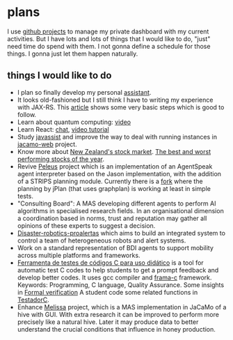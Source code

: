 # plans

I use [github projects](https://github.com/users/cleberjamaral/projects/) to manage my private dashboard with my current activities. But I have lots and lots of things that I would like to do, "just" need time do spend with them. I not gonna define a schedule for those things. I gonna just let them happen naturally.

## things I would like to do

* I plan so finally develop my personal [assistant](personal-assistant.md).
* It looks old-fashioned but I still think I have to writing my experience with JAX-RS. This [article](https://javapapers.com/java/restful-web-services-with-java-jax-rs-using-jersey/) shows some very basic steps which is good to follow.
* Learn about quantum computing: [video](https://www.youtube.com/watch?feature=youtu.be&v=JRIPV0dPAd4)
* Learn React: [chat](https://medium.com/@jasofalcon/simple-chat-react-java-6923b54d65a0), [video tutorial](https://www.youtube.com/watch?v=hzLDsxPGctY)
* Study [javassist](https://en.m.wikipedia.org/wiki/Javassist) and improve the way to deal with running instances in [jacamo-web](https://github.com/jacamo-lang/jacamo-web) project.
* Know more about [New Zealand's stock market](http://www.sharechat.co.nz/first-steps.html). [The best and worst performing stocks of the year](https://www.nzherald.co.nz/business/news/article.cfm?c_id=3&objectid=12297437).
* Revive [Peleus](https://github.com/meneguzzi/Peleus) project which is an implementation of an AgentSpeak agent interpreter based on the Jason implementation, with the addition of a STRIPS planning module. Currently there is a [fork](https://github.com/cleberjamaral/Peleus) where the planning by jPlan \(that uses graphplan\) is working at least in simple tests.
* "Consulting Board": A MAS developing different agents to perform AI algorithms in specialised research fields. In an organisational dimension a coordination based in norms, trust and reputation may gather all opinions of these experts to suggest a decision.
* [Disaster-robotics-proalertas](https://disaster-robotics-proalertas.github.io/) which aims to build an integrated system to control a team of heterogeneous robots and alert systems.
* Work on a standard representation of BDI agents to support mobility across multiple platforms and frameworks.
* [Ferramenta de testes de códigos C para uso didático](https://wiki.sj.ifsc.edu.br/wiki/index.php/Ferramenta_de_testes_de_c%C3%B3digos_C_para_uso_did%C3%A1tico) is a tool for automatic test C codes to help students to get a prompt feedback and develop better codes. It uses gcc compiler and [frama-c](https://frama-c.com/) framework. Keywords: Programming, C language, Quality Assurance. Some insights in [Formal verification](https://www.quantamagazine.org/20160920-formal-verification-creates-hacker-proof-code/) A student code some related functions in [TestadorC](https://github.com/GuilhermeFFe/TestadorC).
* Enhance [Melissa](https://github.com/cleberjamaral/melissa) project, which is a MAS implementation in JaCaMo of a hive with GUI. With extra research it can be improved to perform more precisely like a natural hive. Later it may produce data to better understand the crucial conditions that influence in honey production.

